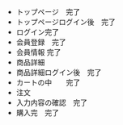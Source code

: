* トップページ　完了
* トップページログイン後　完了
* ログイン完了
* 会員登録　完了
* 会員情報 完了
* 商品詳細
* 商品詳細ログイン後　完了
* カートの中　　完了
* 注文
* 入力内容の確認　完了
* 購入完　完了

